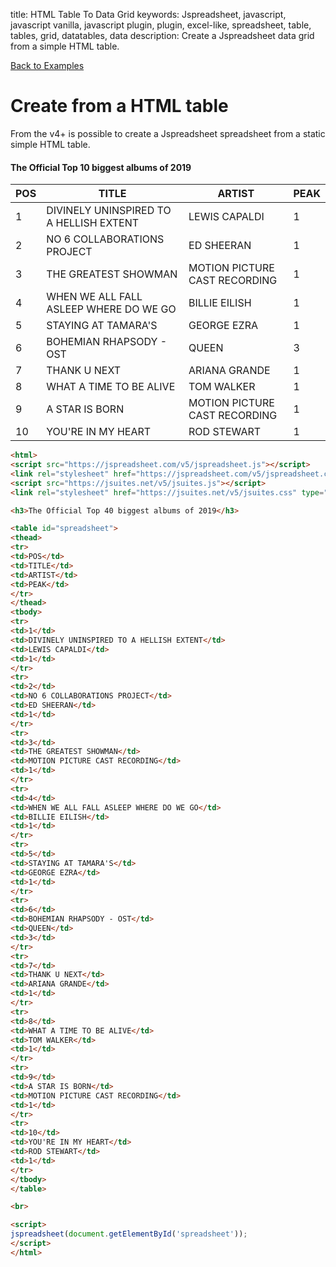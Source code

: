 title: HTML Table To Data Grid
keywords: Jspreadsheet, javascript, javascript vanilla, javascript plugin, plugin, excel-like, spreadsheet, table, tables, grid, datatables, data
description: Create a Jspreadsheet data grid from a simple HTML table.

[Back to Examples](/docs/v5/examples "Back to the examples section")

# Create from a HTML table

From the v4+ is possible to create a Jspreadsheet spreadsheet from a static simple HTML table.

#### The Official Top 10 biggest albums of 2019

| POS | TITLE                                   | ARTIST                        | PEAK |
| ----|-----------------------------------------|-------------------------------|------|
| 1   | DIVINELY UNINSPIRED TO A HELLISH EXTENT | LEWIS CAPALDI                 | 1    |
| 2   | NO 6 COLLABORATIONS PROJECT             | ED SHEERAN                    | 1    |
| 3   | THE GREATEST SHOWMAN                    | MOTION PICTURE CAST RECORDING | 1    |
| 4   | WHEN WE ALL FALL ASLEEP WHERE DO WE GO  | BILLIE EILISH                 | 1    |
| 5   | STAYING AT TAMARA'S                     | GEORGE EZRA                   | 1    |
| 6   | BOHEMIAN RHAPSODY - OST                 | QUEEN                         | 3    |
| 7   | THANK U NEXT                            | ARIANA GRANDE                 | 1    |
| 8   | WHAT A TIME TO BE ALIVE                 | TOM WALKER                    | 1    |
| 9   | A STAR IS BORN                          | MOTION PICTURE CAST RECORDING | 1    |
| 10  | YOU'RE IN MY HEART                      | ROD STEWART                   | 1    |

```html
<html>
<script src="https://jspreadsheet.com/v5/jspreadsheet.js"></script>
<link rel="stylesheet" href="https://jspreadsheet.com/v5/jspreadsheet.css" type="text/css" />
<script src="https://jsuites.net/v5/jsuites.js"></script>
<link rel="stylesheet" href="https://jsuites.net/v5/jsuites.css" type="text/css" />

<h3>The Official Top 40 biggest albums of 2019</h3>

<table id="spreadsheet">
<thead>
<tr>
<td>POS</td>
<td>TITLE</td>
<td>ARTIST</td>
<td>PEAK</td>
</tr>
</thead>
<tbody>
<tr>
<td>1</td>
<td>DIVINELY UNINSPIRED TO A HELLISH EXTENT</td>
<td>LEWIS CAPALDI</td>
<td>1</td>
</tr>
<tr>
<td>2</td>
<td>NO 6 COLLABORATIONS PROJECT</td>
<td>ED SHEERAN</td>
<td>1</td>
</tr>
<tr>
<td>3</td>
<td>THE GREATEST SHOWMAN</td>
<td>MOTION PICTURE CAST RECORDING</td>
<td>1</td>
</tr>
<tr>
<td>4</td>
<td>WHEN WE ALL FALL ASLEEP WHERE DO WE GO</td>
<td>BILLIE EILISH</td>
<td>1</td>
</tr>
<tr>
<td>5</td>
<td>STAYING AT TAMARA'S</td>
<td>GEORGE EZRA</td>
<td>1</td>
</tr>
<tr>
<td>6</td>
<td>BOHEMIAN RHAPSODY - OST</td>
<td>QUEEN</td>
<td>3</td>
</tr>
<tr>
<td>7</td>
<td>THANK U NEXT</td>
<td>ARIANA GRANDE</td>
<td>1</td>
</tr>
<tr>
<td>8</td>
<td>WHAT A TIME TO BE ALIVE</td>
<td>TOM WALKER</td>
<td>1</td>
</tr>
<tr>
<td>9</td>
<td>A STAR IS BORN</td>
<td>MOTION PICTURE CAST RECORDING</td>
<td>1</td>
</tr>
<tr>
<td>10</td>
<td>YOU'RE IN MY HEART</td>
<td>ROD STEWART</td>
<td>1</td>
</tr>
</tbody>
</table>

<br>

<script>
jspreadsheet(document.getElementById('spreadsheet')); 
</script>
</html>
```
